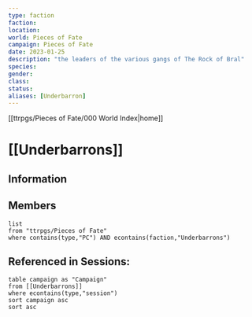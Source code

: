 ```yaml
---
type: faction
faction: 
location: 
world: Pieces of Fate
campaign: Pieces of Fate
date: 2023-01-25
description: "the leaders of the various gangs of The Rock of Bral"
species: 
gender: 
class: 
status:
aliases: [Underbarron]
---
```

[[ttrpgs/Pieces of Fate/000 World Index|home]]
# [[Underbarrons]]

## Information

## Members
```dataview
list
from "ttrpgs/Pieces of Fate"
where contains(type,"PC") AND econtains(faction,"Underbarrons")
```

## Referenced in Sessions:

```dataview
table campaign as "Campaign"
from [[Underbarrons]]
where econtains(type,"session")
sort campaign asc
sort asc
```